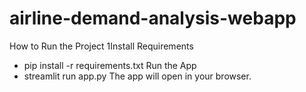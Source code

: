 # airline-demand-analysis-webapp
How to Run the Project
1️Install Requirements
- pip install -r requirements.txt
Run the App
- streamlit run app.py
The app will open in your browser.
